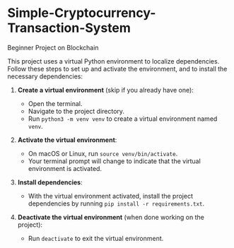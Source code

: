 # Simple-Cryptocurrency-Transaction-System

Beginner Project on Blockchain

This project uses a virtual Python environment to localize dependencies. Follow these steps to set up and activate the environment, and to install the necessary dependencies:

1. **Create a virtual environment** (skip if you already have one):

   - Open the terminal.
   - Navigate to the project directory.
   - Run `python3 -m venv venv` to create a virtual environment named `venv`.

2. **Activate the virtual environment**:

   - On macOS or Linux, run `source venv/bin/activate`.
   - Your terminal prompt will change to indicate that the virtual environment is activated.

3. **Install dependencies**:

   - With the virtual environment activated, install the project dependencies by running `pip install -r requirements.txt`.

4. **Deactivate the virtual environment** (when done working on the project):
   - Run `deactivate` to exit the virtual environment.
